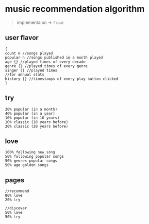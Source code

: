 # music recommendation algorithm
> implementaion -> `float`

## user flavor

```
{
count n //songs played
popular n //songs published in a month played
age {} //played times of every decade
genre {} //played times of every genre
singer {} //played times
//for annual stats
history {} //timestamps of every play button clicked
}
```

## try

```
20% popular (in a month)
40% popular (in a year)
10% popular (in 10 years)
10% classic (10 years before)
20% classic (20 years before)
```

## love

```
100% following new song
50% following popular songs
50% genres popular songs
50% age golden songs
```

## pages

```
//recommend
80% love
20% try
```

```
//discover
50% love
50% try
```











